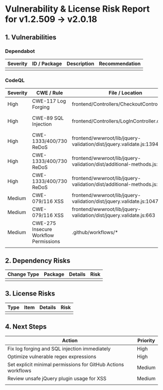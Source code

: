 # Vulnerability & License Risk Report for v1.2.509 → v2.0.18

## 1. Vulnerabilities
### Dependabot
| Severity | ID / Package | Description | Recommendation |
|----------|--------------|-------------|----------------|
|          |              |             |                |

### CodeQL
| Severity | CWE / Rule | File / Location | Description | Recommendation |
|----------|------------|-----------------|-------------|----------------|
| High     | CWE-117 Log Forging | frontend/Controllers/CheckoutController.cs:51 | Log entry built from user input | Sanitize user input in logs |
| High     | CWE-89 SQL Injection | frontend/Controllers/LogInController.cs:17 | SQL query built from user input | Use parameterized queries |
| High     | CWE-1333/400/730 ReDoS | frontend/wwwroot/lib/jquery-validation/dist/jquery.validate.js:1394 | Inefficient regex, possible DoS | Simplify regex |
| High     | CWE-1333/400/730 ReDoS | frontend/wwwroot/lib/jquery-validation/dist/additional-methods.js:1092 | Inefficient regex, possible DoS | Simplify regex |
| High     | CWE-1333/400/730 ReDoS | frontend/wwwroot/lib/jquery-validation/dist/additional-methods.js:1092 | Inefficient regex, possible DoS | Simplify regex |
| Medium   | CWE-079/116 XSS | frontend/wwwroot/lib/jquery-validation/dist/jquery.validate.js:1047 | Unsafe jQuery plugin usage | Validate/sanitize options |
| Medium   | CWE-079/116 XSS | frontend/wwwroot/lib/jquery-validation/dist/jquery.validate.js:663 | Unsafe jQuery plugin usage | Validate/sanitize options |
| Medium   | CWE-275 Insecure Workflow Permissions | .github/workflows/* | Workflow does not limit GITHUB_TOKEN permissions | Specify minimal explicit permissions |
|          |            |                 |             |                |

## 2. Dependency Risks
| Change Type | Package | Details | Risk |
|-------------|---------|---------|------|
|             |         |         |      |

## 3. License Risks
| Type | Item | Details | Risk |
|------|------|---------|------|
|      |      |         |      |

## 4. Next Steps
| Action | Priority |
|--------|----------|
| Fix log forging and SQL injection immediately | High |
| Optimize vulnerable regex expressions | High |
| Set explicit minimal permissions for GitHub Actions workflows | Medium |
| Review unsafe jQuery plugin usage for XSS | Medium |
|      |          |